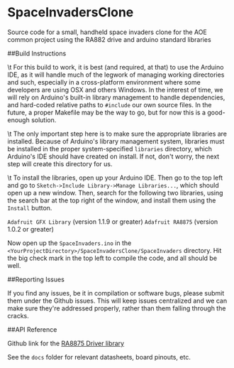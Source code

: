 # SpaceInvadersClone
Source code for a small, handheld space invaders clone for the AOE common project using the RA882 drive and arduino standard libraries

##Build Instructions

\t For this build to work, it is best (and required, at that) to use the Arduino IDE, as it will handle much of the legwork of managing working directories and such, especially in a cross-platform environment where some developers are using OSX and others Windows. In the interest of time, we will rely on Arduino's built-in library management to handle dependencies, and hard-coded relative paths to `#include` our own source files. In the future, a proper Makefile may be the way to go, but for now this is a good-enough solution.

\t The only important step here is to make sure the appropriate libraries are installed. Because of Arduino's library management system, libraries must be installed in the proper system-specified `libraries` directory, which Arduino's IDE should have created on install. If not, don't worry, the next step will create this directory for us.

\t To install the libraries, open up your Arduino IDE. Then go to the top left and go to `Sketch->Include Library->Manage Libraries...`, which should open up a new window. Then, search for the following two libraries, using the search bar at the top right of the window, and install them using the `Install` button.

`Adafruit GFX Library` (version 1.1.9 or greater)
`Adafruit RA8875` (version 1.0.2 or greater)

Now open up the `SpaceInvaders.ino` in the `<YourProjectDirectory>/SpaceInvadersClone/SpaceInvaders` directory. Hit the big check mark in the top left to compile the code, and all should be well.

##Reporting Issues

If you find any issues, be it in compilation or software bugs, please submit them under the Github issues. This will keep issues centralized and we can make sure they're addressed properly, rather than them falling through the cracks.

##API Reference

Github link for the [RA8875 Driver library](https://github.com/adafruit/Adafruit_RA8875)

See the `docs` folder for relevant datasheets, board pinouts, etc.
